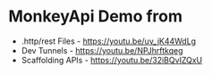 # MonkeyApi Demo from

* .http/rest Files - https://youtu.be/uv_jK44WdLg
* Dev Tunnels - https://youtu.be/NPJhrftkqeg
* Scaffolding APIs - https://youtu.be/32iBQvIZQxU
